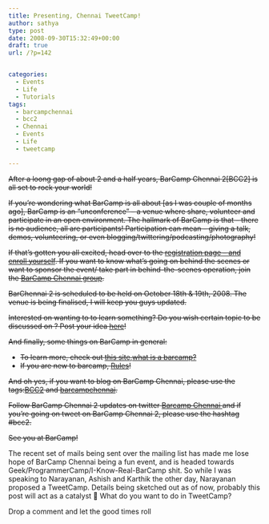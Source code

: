 ```yaml
---
title: Presenting, Chennai TweetCamp!
author: sathya
type: post
date: 2008-09-30T15:32:49+00:00
draft: true
url: /?p=142


categories:
  - Events
  - Life
  - Tutorials
tags:
  - barcampchennai
  - bcc2
  - Chennai
  - Events
  - Life
  - tweetcamp

---
```

<span style="text-decoration: line-through;">After a loong gap of about 2 and a half years, BarCamp Chennai 2[BCC2] is all set to rock your world!</span>

<span style="text-decoration: line-through;">If you&#8217;re wondering what BarCamp is all about [as I was couple of months ago], BarCamp is an &#8220;unconference&#8221; &#8211; a venue where share, volunteer and participate in an open environment. The hallmark of BarCamp is that &#8211; there is no audience, all are participants! Participation can mean &#8211; giving a talk, demos, volunteering, or even blogging/twittering/podcasting/photography!</span>

<!--more-->

<span style="text-decoration: line-through;">If that&#8217;s gotten you all excited, head over to the <a href="https://barcampchennai.org/index.php?title=BCC2_Register" target="_blank">registration page &#8211; and enroll yourself</a>. If you want to know what&#8217;s going on behind the scenes or want to sponsor the event/ take part in behind-the-scenes operation, join the <a href="https://groups.google.com/group/barcampchennai" target="_blank">BarCamp Chennai group</a>.</span>

<span style="text-decoration: line-through;">BarChennai 2 is scheduled to be held on October 18th & 19th, 2008. The venue is being finalised, I will keep you guys updated.</span>

<span style="text-decoration: line-through;">Interested on wanting to to learn something? Do you wish certain topic to be discussed on ? Post your idea <a href="https://barcampchennai.org/index.php?title=What_do_you_want_to_hear" target="_blank">here</a>!</span>

<span style="text-decoration: line-through;">And finally, some things on BarCamp in general:</span>

  * <span style="text-decoration: line-through;">To learn more, check out <a class="external text" title="https://www.barcamp.org" href="https://www.barcamp.org/" rel="nofollow">this site</a>,<a class="external text" title="https://en.wikipedia.org/wiki/BarCamp" href="https://en.wikipedia.org/wiki/BarCamp" rel="nofollow">what is a barcamp?</a></span>
  * <span style="text-decoration: line-through;">If you are new to barcamp, <a class="external text" title="https://barcampchennai.org/index.php?title=Rules" href="https://barcampchennai.org/index.php?title=Rules" rel="nofollow">Rules</a>!</span>

<span style="text-decoration: line-through;">And oh yes, if you want to blog on BarCamp Chennai, please use the tags:<a class="external text" title="https://technorati.com/tag/BCC2" href="https://technorati.com/tag/BCC2" rel="nofollow">BCC2</a> and <a class="external text" title="https://technorati.com/tag/barcampchennai" href="https://technorati.com/tag/barcampchennai" rel="nofollow">barcampchennai</a>.</span>

<span style="text-decoration: line-through;">Follow BarCamp Chennai 2 updates on twitter <a class="external text" title="https://twitter.com/Barcampchennai" href="https://twitter.com/Barcampchennai" rel="nofollow">Barcamp Chennai </a>and if you&#8217;re going on tweet on BarCamp Chennai 2, please use the hashtag #bcc2.</span>

<span style="text-decoration: line-through;">See you at BarCamp!</span>

The recent set of mails being sent over the mailing list has made me lose hope of BarCamp Chennai being a fun event, and is headed towards Geek/ProgrammerCamp/I-Know-Real-BarCamp shit. So while I was speaking to Narayanan, Ashish and Karthik the other day, Narayanan proposed a TweetCamp. Details being sketched out as of now, probably this post will act as a catalyst 🙂 What do you want to do in TweetCamp?

Drop a comment and let the good times roll

